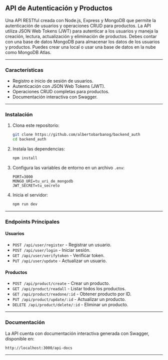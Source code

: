 ## **API de Autenticación y Productos**

Una API RESTful creada con Node.js, Express y MongoDB que permite la autenticación de usuarios y operaciones CRUD para productos. La API utiliza JSON Web Tokens (JWT) para autenticar a los usuarios y maneja la creación, lectura, actualización y eliminación de productos. Debes contar con una base de datos MongoDB para almacenar los datos de los usuarios y productos. Puedes crear una local o usar una base de datos en la nube como MongoDB Atlas.

---

### **Características**

- Registro e inicio de sesión de usuarios.
- Autenticación con JSON Web Tokens (JWT).
- Operaciones CRUD completas para productos.
- Documentación interactiva con Swagger.

---

### **Instalación**

1. Clona este repositorio:

   ```bash
   git clone https://github.com/albertobarbanog/backend_auth
   cd backend_auth
   ```

2. Instala las dependencias:

   ```bash
   npm install
   ```

3. Configura las variables de entorno en un archivo `.env`:

   ```env
   PORT=3000
   MONGO_URI=tu_uri_de_mongodb
   JWT_SECRET=tu_secreto
   ```

4. Inicia el servidor:
   ```bash
   npm run dev
   ```

---

### **Endpoints Principales**

#### **Usuarios**

- `POST /api/user/register` - Registrar un usuario.
- `POST /api/user/login` - Iniciar sesión.
- `GET /api/user/verifytoken` - Verificar token.
- `PUT /api/user/update` - Actualizar un usuario.

#### **Productos**

- `POST /api/product/create` - Crear un producto.
- `GET /api/product/readall` - Listar todos los productos.
- `GET /api/product/readone/:id` - Obtener producto por ID.
- `PUT /api/product/update/:id` - Actualizar un producto.
- `DELETE /api/product/delete/:id` - Eliminar un producto.

---

### **Documentación**

La API cuenta con documentación interactiva generada con Swagger, disponible en:

```
http://localhost:3000/api-docs
```

---
